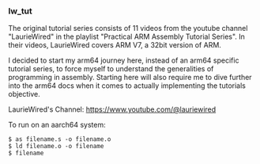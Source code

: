### lw_tut

The original tutorial series consists of 11 videos from the youtube channel "LaurieWired" in the playlist "Practical ARM Assembly Tutorial Series". In their videos, LaurieWired covers ARM V7, a 32bit version of ARM.

I decided to start my arm64 journey here, instead of an arm64 specific tutorial series, to force myself to understand the generalities of programming in assembly. Starting here will also require me to dive further into the arm64 docs when it comes to actually implementing the tutorials objective. 

LaurieWired's Channel: https://www.youtube.com/@lauriewired

To run on an aarch64 system:

    $ as filename.s -o filename.o
    $ ld filename.o -o filename 
    $ filename
    
